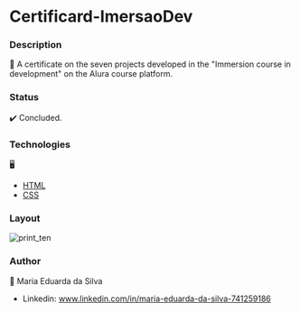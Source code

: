 # Certificard-ImersaoDev
### Description
📜 A certificate on the seven projects developed in the "Immersion course in development" on the Alura course platform.
### Status
✔️ Concluded.
### Technologies
🖥️ 
- [HTML](https://html.com/)
- [CSS](https://www.w3.org/Style/CSS/Overview.en.html)
### Layout
![print_ten](https://user-images.githubusercontent.com/78371319/114327057-dbd54780-9b0d-11eb-8d22-d035d6b44247.PNG)
### Author
👧 Maria Eduarda da Silva
- Linkedin:
www.linkedin.com/in/maria-eduarda-da-silva-741259186




